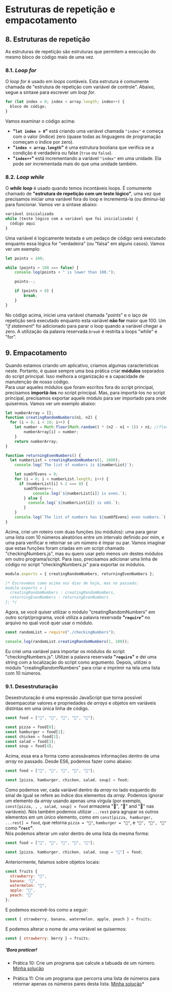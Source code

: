 # Estruturas de repetição e empacotamento  

## 8. Estruturas de repetição

As estruturas de repetição são estruturas que permitem a execução do mesmo bloco de código mais de uma vez.

### 8.1. *Loop for*

O *loop for* é usado em *loops* contáveis. Esta estrutura é comumente chamada de "estrutura de repetição com variável de controle". Abaixo, segue a sintaxe para escrever um *loop for*.

```javascript
for (let index = 0; index < array.length; index++) {
  bloco de código;
}
```

Vamos examinar o código acima:

 - **"`let index = 0`"** está criando uma variável chamada `"index"` e começa com o valor (índice) zero (quase todas as linguagens de programação começam o índice por zero).
 - **"`index < array.length`"** é uma estrutura booliana que verifica se a condição é verdadeira ou false (`true` ou `false`).
 - **"`index++`"** está incrementando a variável `"index"` em uma unidade. Ela pode ser incrementada mais do que uma unidade também.


### 8.2. *Loop while*

O ***while loop*** é usado quando temos incontáveis loops. É comumente chamado de **"estrutura de repetição com um teste lógico"**, uma vez que precisamos iniciar uma variável fora do loop e incrementá-la (ou diminui-la) para funcionar. Vamos ver a sintaxe abaixo:

```javascript
variável inicializada
while (teste lógico com a variável que foi inicializada) {
  código aqui
}
```

Uma variável é logicamente testada e um pedaço de código será executado enquanto essa lógica for "verdadeira" (ou "falsa" em alguns casos). Vamos ver um exemplo:

```javascript
let points = 100;

while (points > 100 === false) {
    console.log(points + " is lower than 100.");

    points--;

    if (points < 0) {
        break;
    }
}
```

No código acima, iniciei uma variável chamada "*points*" e o laço de repetição será executado enquanto esta variável **não for** maior que 100. Um "*if statement*" foi adicionado para parar o loop quando a variável chegar a zero. A utilização da palavra reservada *`break`* é restrita a loops "while" e "for".  

## 9. Empacotamento

Quando estamos criando um aplicativo, criamos algumas características neste. Portanto, é quase sempre uma boa prática criar **módulos** separados do script principal. Isso melhora a organização e a capacidade de manutenção de nosso código.  
Para usar aqueles módulos que foram escritos fora do script principal, precisamos **importá-los** no script principal. Mas, para importá-los no script principal, precisamos exportar aquele módulo para ser importado para onde quisermos. Vamos ver um exemplo abaixo:

```javascript
let numberArray = [];
function creatingRandomNumbers(n1, n2) {
  for (i = 0; i < 10; i++) {
    let number = Math.floor(Math.random() * (n2 - n1 + 1)) + n1; //floor will round the random number, since "random" only generates numbers between 0 and 1 (1 excluded). The n2+1 is to include the n2 in the range of random numbers; +n1 ensures that the range will be between n1 and n2, and not between 0 and 10; n2-n1+1 is to ensure how many integers will be between n1 and n2. For example, if n1=10 and n2=20, 20-10+1=11, i.e., we have 10, 11, 12, 13, 14, 15, 16, 17, 18, 19 and 20.
        numberArray[i] = number;
    }
    return numberArray;
}

function returningEvenNumbers() {
  let numberList = creatingRandomNumbers(1, 1000);
    console.log(`The list of numbers is ${numberList}`);

    let sumOfEvens = 0;
    for (i = 0; i < numberList.length; i++) {
      if (numberList[i] % 2 === 0) {
        sumOfEvens++;
            console.log(`${numberList[i]} is even.`);
        } else {
          console.log(`${numberList[i]} is odd.`);
        }
    }
    console.log(`The list of numbers has ${sumOfEvens} even numbers.`);
}
```

Acima, criei um roteiro com duas funções (ou módulos): uma para gerar uma lista com 10 números aleatórios entre um intervalo definido por mim, e uma para verificar e retornar se um número é ímpar ou par. Vamos imaginar que estas funções foram criadas em um script chamado "checkingNumbers.js", mas eu quero usar pelo menos um destes módulos em outro programa/script. Para isso, precisamos adicionar uma linha de código no script "checkingNumbers.js" para exportar os módulos.

```javascript
module.exports = { creatingRandomNumbers, returningEvenNumbers };

/* Escrevemos como acima nos dias de hoje, mas no passado:
module.exports = {
  creatingRandomNumbers : creatingRandomNumbers,
  returningEvenNumbers : returningEvenNumbers
}; */
```

Agora, se você quiser utilizar o módulo "creatingRandomNumbers" em outro script/programa, você utiliza a palavra reservada **_"`require`"_** no arquivo no qual você quer usar o módulo.

```javascript
const randomList = require("./checkingNumbers");

console.log(randomList.creatingRandomNumbers(1, 100));
```

Eu criei uma variável para importar os módulos do script "checkingNumbers.js". Utilizei a palavra reservada **"`require`"** e dei uma string com a localização do script como argumento. Depois, utilizei o módulo "creatingRandomNumbers" para criar e imprimir na tela uma lista com 10 números.

### 9.1. Desestruturação

Desestruturação é uma expressão JavaScript que torna possível desempacotar valores e propriedades de *arrays* e objetos em variáveis distintas em uma única linha de código.

```javascript
const food = ["🍕", "🍔", "🍗", "🥗", "🍵"];

const pizza = food[0];
const hamburger = food[1];
const chicken = food[2];
const salad = food[3];
const soup = food[4];
```

Acima, essa era a forma como acessávamos informações dentro de uma *array* no passado. Desde ES6, podemos fazer como abaixo:

```javascript
const food = ["🍕", "🍔", "🍗", "🥗", "🍵"];

const [pizza, hamburger, chicken, salad, soup] = food;
```

Como podemos ver, cada variável dentro da *array* no lado esquerdo do sinal de igual se refere ao índice dos elementos da *array*. Podemos ignorar um elemento da *array* usando apenas uma vírgula (por exemplo, `const[pizza, , , salad, soup] = food` armazena "🍕", "🥗" and "🍵" nas variáveis). Nós também podemos utilizar `...rest` para agrupar os outros elementos em um único elemento, como em `const[pizza, hamburger, ...rest] = food`, que retorna `pizza = "🍕"`, `hamburger = "🍔"`, e `"🍗", "🥗", "🍵"` como **"`rest`"**.  
Nós podemos alterar um valor dentro de uma lista da mesma forma:

```javascript
const food = ["🍕", "🍔", "🍗", "🥗", "🍵"];

const [pizza, hamburger, chicken, salad, soup = "🥕"] = food;
```

Anteriormente, falamos sobre objetos locais:

```javascript
const fruits {
  strawberry: "🍓",
  banana: "🍌",
  watermelon: "🍉",
  apple: "🍎",
  peach: "🍑"
};
```

E podemos escrevê-los como a seguir:

```javascript
const { strawberry, banana, watermelon, apple, peach } = fruits;
```

E podemos alterar o nome de uma variável se quisermos:

```javascript
const { strawberry: berry } = fruits;
```  

##### **'Bora praticar!**  

 - Prática 10: Crie um programa que calcule a tabuada de um número. [Minha solução](/pt-br/js/praticando/11-p10.js)
  
 - Prática 11: Crie um programa que percorra uma lista de números para retornar apenas os números pares desta lista. [Minha solução](/pt-br/js/praticando/12-p11.js)*